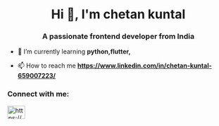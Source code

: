 <h1 align="center">Hi 👋, I'm chetan kuntal</h1>
<h3 align="center">A passionate frontend developer from India</h3>

- 🌱 I’m currently learning **python,flutter,**

- 📫 How to reach me **https://www.linkedin.com/in/chetan-kuntal-659007223/**

<h3 align="left">Connect with me:</h3>
<p align="left">
<a href="https://linkedin.com/in/https://www.linkedin.com/in/chetan-kuntal-659007223/" target="blank"><img align="center" src="https://raw.githubusercontent.com/rahuldkjain/github-profile-readme-generator/master/src/images/icons/Social/linked-in-alt.svg" alt="https://www.linkedin.com/in/chetan-kuntal-659007223/" height="30" width="40" /></a>
</p>
